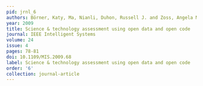 ```yaml
---
pid: jrnl_6
authors: Börner, Katy, Ma, Nianli, Duhon, Russell J. and Zoss, Angela M.
year: 2009
title: Science & technology assessment using open data and open code
journal: IEEE Intelligent Systems
volume: 24
issue: 4
pages: 78-81
doi: 10.1109/MIS.2009.68
label: Science & technology assessment using open data and open code
order: '6'
collection: journal-article
---
```

